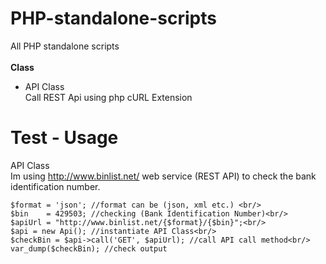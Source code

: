 PHP-standalone-scripts
======================

All PHP standalone scripts
    <br/><br/>
    <strong>Class</strong>
    <ul>
      <li>API Class</li>
         Call REST Api using php cURL Extension
    </ul>
    
Test - Usage
======================
API Class <br/>
Im using http://www.binlist.net/ web service (REST API) to check the bank identification number.

    $format = 'json'; //format can be (json, xml etc.) <br/>
    $bin    = 429503; //checking (Bank Identification Number)<br/>
    $apiUrl = "http://www.binlist.net/{$format}/{$bin}";<br/>
    $api = new Api(); //instantiate API Class<br/>
    $checkBin = $api->call('GET', $apiUrl); //call API call method<br/>
    var_dump($checkBin); //check output

